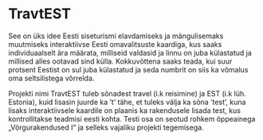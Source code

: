 # TravtEST
See on üks idee Eesti siseturismi elavdamiseks ja mängulisemaks muutmiseks interaktiivse Eesti omavalitsuste kaardiga, kus saaks individuaalselt ära määrata, milliseid valdasid ja linnu on juba külastatud ja millised alles ootavad sind külla. Kokkuvõttena saaks teada, kui suur protsent Eestist on sul juba külastatud ja seda numbrit on siis ka võmalus oma seltsilistega võrrelda.

Projekti nimi TravtEST tuleb sõnadest travel (i.k reisimine) ja EST (i.k lüh. Estonia), kuid lisasin juurde ka ’t’ tähe, et tuleks välja ka sõna ’test’, kuna lisaks interaktiivsele kaardile on plaanis ka rakendusele lisada test, kus kontrollitakse teadmisi eesti kohta. Testi osa on seotud rohkem õppeainega „Võrgurakendused I“ ja selleks vajaliku projekti tegemisega. 

